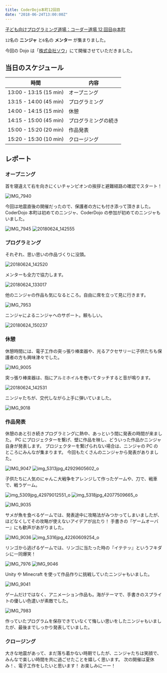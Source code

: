 ```yaml
---
title: CoderDojo本町12回目
date: "2018-06-24T13:00:00Z"
---
```


[子ども向けプログラミング道場：コーダー道場 12 回目@本町](https://coderdojo-hommachi.doorkeeper.jp/events/74298)

`12`名の **ニンジャ** と`6`名の **メンター** が集まりました。

今回の Dojo は「[株式会社ソウ](https://sou-co.jp/)」にて開催させていただきました。

## 当日のスケジュール

| 時間                   | 内容                 |
| ---------------------- | -------------------- |
| 13:00 - 13:15 (15 min) | オープニング         |
| 13:15 - 14:00 (45 min) | プログラミング       |
| 14:00 - 14:15 (15 min) | 休憩                 |
| 14:15 - 15:00 (45 min) | プログラミングの続き |
| 15:00 - 15:20 (20 min) | 作品発表             |
| 15:20 - 15:30 (10 min) | クロージング         |

## レポート

### オープニング

首を寝違えて右を向きにくいチャンピオンの挨拶と避難経路の確認でスタート！

![IMG_7940](./IMG_7940.jpg)

今回は地震直後の開催だったので、保護者の方にも付き添って頂きました。
CoderDojo 本町は初めてのニンジャ、CoderDojo の参加が初めてのニンジャもいました。

![IMG_7945](./IMG_7945.jpg)
![20180624_142555](./20180624_142555.jpg)

### プログラミング

それぞれ、思い思いの作品づくりに没頭。

![20180624_142520](./20180624_142520.jpg)

メンターも全力で協力します。

![20180624_133017](./20180624_133017.jpg)

他のニンジャの作品も気になるところ。自由に席を立って見に行きます。

![IMG_7953](./IMG_7953.jpg)

ニンジャによるニンジャへのサポート。頼もしい。

![20180624_150237](./20180624_150237.jpg)

### 休憩

休憩時間には、電子工作の突っ張り棒楽器や、光るアクセサリーに子供たちも保護者の方も興味津々でした。

![IMG_9005](./IMG_9005.jpg)

突っ張り棒楽器は、指にアルミホイルを巻いてタッチすると音が鳴ります。

![20180624_142531](./20180624_142531.jpg)

ニンジャたちが、交代しながら上手に弾いていました。

![IMG_9018](./IMG_9018.jpg)

### 作品発表

休憩のあと引き続きプログラミングに熱中、あっという間に発表の時間が来ました。
PC にプロジェクターを繋げ、壁に作品を映し、どういった作品かニンジャ自身が発表します。
プロジェクターを繋げられない場合は、ニンジャの PC のところにみんなが集まります。
今回もたくさんのニンジャから発表がありました。

![IMG_9047](./IMG_9047.jpg)
![img_5313jpg_42929605602_o](./img_5313jpg_42929605602_o.jpg)

子供たちに人気のにゃんこ大戦争をアレンジして作ったゲームや、刀で、戦車で、戦うゲーム。

![img_5309jpg_42979012551_o](./img_5309jpg_42979012551_o.jpg)
![img_5318jpg_42077509665_o](./img_5318jpg_42077509665_o.jpg)

![IMG_9035](./IMG_9035.jpg)

サメが魚を食べるゲームでは、発表途中に攻略法がみつかってしまいましたが、ほどなくしてその攻略が使えないアイデアが出たり！
手書きの『ゲームオーバー』にも歓声があがりました。

![IMG_9036](./IMG_9036.jpg)
![img_5316jpg_42260609254_o](./img_5316jpg_42260609254_o.jpg)

リンゴから逃げるゲームでは、リンゴに当たった時の『イテテッ』というフキダシに一同爆笑！

![IMG_7976](./IMG_7976.jpg)
![IMG_9046](./IMG_9046.jpg)

Unity や Minecraft を使って作品作りに挑戦していたニンジャもいました。

![IMG_9041](./IMG_9041.jpg)

ゲームだけではなく、アニメーション作品も。海がテーマで、手書きのスプライトの優しい色遣いが素敵でした。

![IMG_7983](./IMG_7983.jpg)

作っていたプログラムを保存できていなくて悔しい思いをしたニンジャもいましたが、最後までしっかり発表していました。

### クロージング

大きな地震があって、まだ落ち着かない時期でしたが、ニンジャたちは笑顔で、みんなで楽しい時間を共に過ごせたことを嬉しく思います。
次の開催は夏休み！、電子工作をしたいと思います！
お楽しみにーー！
